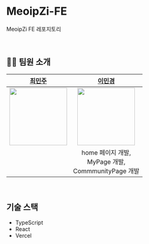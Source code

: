 # MeoipZi-FE
MeoipZi FE 레포지토리

<br>

## 👩‍💻 팀원 소개

|[최민주](https://github.com/hmuri)|[이민경](https://github.com/Minlee01)|
| :-: | :-: |
|  <img src="https://avatars.githubusercontent.com/hmuri" width="150"> | <img src="https://avatars.githubusercontent.com/Minlee01" width="150">|
| | home 페이지 개발, <br>MyPage 개발, <br>CommmunityPage 개발|

<br>


## 기술 스택
- TypeScript
- React
- Vercel
